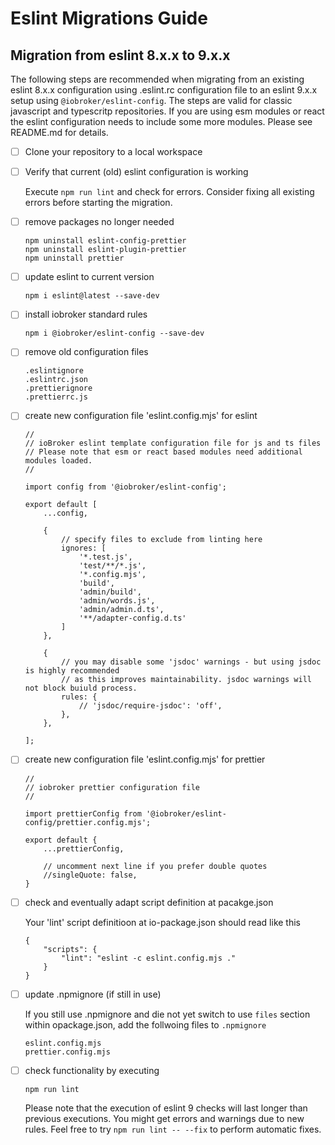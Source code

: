 # Eslint Migrations Guide

## Migration from eslint 8.x.x to 9.x.x

The following steps are recommended when migrating from an existing eslint 8.x.x configuration using .eslint.rc configuration file to an eslint 9.x.x setup using `@iobroker/eslint-config`.
The steps are valid for classic javascript and typescritp repositories. If you are using esm modules or react the eslint configuration needs to include some more modules. Please see README.md for details.

- [ ] Clone your repository to a local workspace
- [ ] Verify that current (old) eslint configuration is working

  Execute `npm run lint` and check for errors. Consider fixing all existing errors before starting the migration.
      
- [ ] remove packages no longer needed

      npm uninstall eslint-config-prettier
      npm uninstall eslint-plugin-prettier
      npm uninstall prettier

- [ ] update eslint to current version

      npm i eslint@latest --save-dev

- [ ] install iobroker standard rules

      npm i @iobroker/eslint-config --save-dev

- [ ] remove old configuration files

      .eslintignore
      .eslintrc.json
      .prettierignore
      .prettierrc.js
      
- [ ] create new configuration file 'eslint.config.mjs' for eslint

      //  
      // ioBroker eslint template configuration file for js and ts files
      // Please note that esm or react based modules need additional modules loaded.
      //  
      
      import config from '@iobroker/eslint-config';
    
      export default [
          ...config,
      
          {
              // specify files to exclude from linting here
              ignores: [
                  '*.test.js', 
                  'test/**/*.js', 
                  '*.config.mjs', 
                  'build', 
                  'admin/build', 
                  'admin/words.js',
                  'admin/admin.d.ts',
                  '**/adapter-config.d.ts'     
              ] 
          },
      
          {
              // you may disable some 'jsdoc' warnings - but using jsdoc is highly recommended
              // as this improves maintainability. jsdoc warnings will not block buiuld process.
              rules: {
                  // 'jsdoc/require-jsdoc': 'off',
              },
          },
          
      ];
  
- [ ] create new configuration file 'eslint.config.mjs' for prettier

      //  
      // iobroker prettier configuration file
      //  
      
      import prettierConfig from '@iobroker/eslint-config/prettier.config.mjs';
      
      export default {
          ...prettierConfig,
      
          // uncomment next line if you prefer double quotes
          //singleQuote: false,
      }
  
- [ ] check and eventually adapt script definition at pacakge.json
   
  Your 'lint' script definitioon at io-package.json should read like this

      {
          "scripts": {
              "lint": "eslint -c eslint.config.mjs ."
          }
      }

- [ ] update .npmignore (if still in use)

  If you still use .npmignore and die not yet switch to use `files` section within opackage.json, add the follwoing files to `.npmignore`

      eslint.config.mjs
      prettier.config.mjs
          
- [ ] check functionality by executing
   
      npm run lint

  Please note that the execution of eslint 9 checks will last longer than previous executions. You might get errors and warnings due to new rules.
  Feel free to try `npm run lint -- --fix` to perform automatic fixes.


